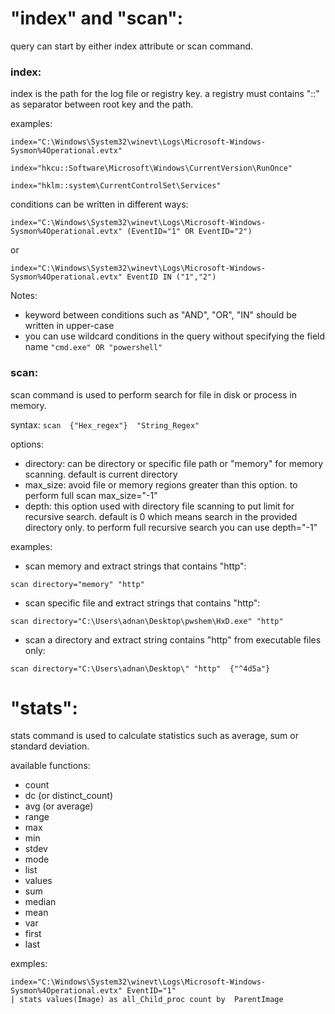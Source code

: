 
# "index" and "scan": 

query can start by either index attribute or scan command.

### index:
index is the path for the log file or registry key. a registry must contains "::" as separator between root key and the path. 

examples:

`index="C:\Windows\System32\winevt\Logs\Microsoft-Windows-Sysmon%4Operational.evtx"`

`index="hkcu::Software\Microsoft\Windows\CurrentVersion\RunOnce"`

`index="hklm::system\CurrentControlSet\Services"`

conditions can be written in different ways:

`index="C:\Windows\System32\winevt\Logs\Microsoft-Windows-Sysmon%4Operational.evtx" (EventID="1" OR EventID="2") `

or

`index="C:\Windows\System32\winevt\Logs\Microsoft-Windows-Sysmon%4Operational.evtx" EventID IN ("1","2") `

Notes: 
- keyword between conditions such as "AND", "OR", "IN" should be written in upper-case
- you can use wildcard conditions in the query without specifying the field name  ` "cmd.exe" OR "powershell" `


### scan:
scan command is used to perform search for file in disk or process in memory.

syntax:
`scan  {"Hex_regex"}  "String_Regex"`

options:
- directory: can be directory or specific file path or "memory" for memory scanning. default is current directory
- max_size: avoid file or memory regions greater than this option. to perform full scan  max_size="-1"
- depth: this option used with directory file scanning to put limit for recursive search. default is 0 which means search in the provided directory only. to perform full recursive search you can use depth="-1"

   
examples:

- scan memory and extract strings that contains "http":

`scan directory="memory" "http"`

- scan specific file and extract strings that contains "http":

`scan directory="C:\Users\adnan\Desktop\pwshem\HxD.exe" "http"`

- scan a directory and extract string contains "http" from executable files only:

`scan directory="C:\Users\adnan\Desktop\" "http"  {"^4d5a"} `


# "stats":

stats command is used to calculate statistics such as average, sum or standard deviation.

available functions:
- count
- dc (or distinct_count)
- avg (or average)
- range
- max
- min
- stdev
- mode
- list
- values
- sum
- median
- mean
- var
- first
- last

exmples: 

```
index="C:\Windows\System32\winevt\Logs\Microsoft-Windows-Sysmon%4Operational.evtx" EventID="1" 
| stats values(Image) as all_Child_proc count by  ParentImage
```

